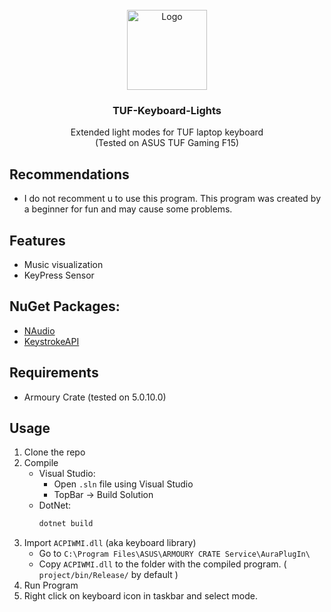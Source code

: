 ﻿<br />
<div align="center">
  <a href="https://github.com/Joooch/TUF-Keyboard-Lights">
    <img src="logo.ico" alt="Logo" width="128" height="128">
  </a>

<h3 align="center">TUF-Keyboard-Lights</h3>

  <p align="center">
    Extended light modes for TUF laptop keyboard
    <br>
    (Tested on ASUS TUF Gaming F15)
  </p>
</div>

## Recommendations
- I do not recomment u to use this program. This program was created by a beginner for fun and may cause some problems.

## Features
+ Music visualization
+ KeyPress Sensor


## NuGet Packages:
* [NAudio](https://github.com/naudio/NAudio/)
* [KeystrokeAPI](https://github.com/fabriciorissetto/KeystrokeAPI/)



## Requirements
* Armoury Crate (tested on 5.0.10.0)

## Usage
1. Clone the repo
2. Compile
    - Visual Studio:
        - Open `.sln` file using Visual Studio
        - TopBar -> Build Solution
    - DotNet:
        ```sh
        dotnet build
        ```
2. Import `ACPIWMI.dll` (aka keyboard library)
    - Go to `C:\Program Files\ASUS\ARMOURY CRATE Service\AuraPlugIn\`
    - Copy `ACPIWMI.dll` to the folder with the compiled program. ( `project/bin/Release/` by default )
3. Run Program
4. Right click on keyboard icon in taskbar and select mode.
